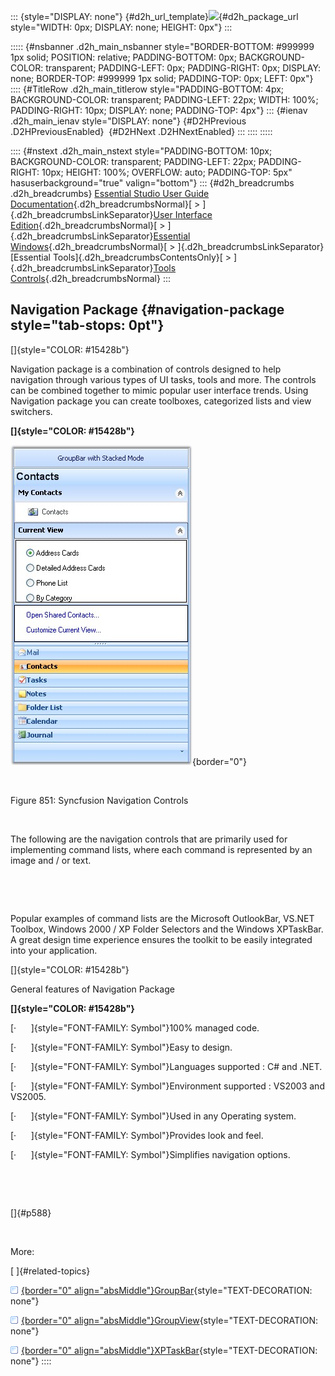 ::: {style="DISPLAY: none"}
[](ms-xhelp:///?Id=d2h_url_template){#d2h_url_template}![](!package_url!){#d2h_package_url style="WIDTH: 0px; DISPLAY: none; HEIGHT: 0px"}
:::

::::: {#nsbanner .d2h_main_nsbanner style="BORDER-BOTTOM: #999999 1px solid; POSITION: relative; PADDING-BOTTOM: 0px; BACKGROUND-COLOR: transparent; PADDING-LEFT: 0px; PADDING-RIGHT: 0px; DISPLAY: none; BORDER-TOP: #999999 1px solid; PADDING-TOP: 0px; LEFT: 0px"}
:::: {#TitleRow .d2h_main_titlerow style="PADDING-BOTTOM: 4px; BACKGROUND-COLOR: transparent; PADDING-LEFT: 22px; WIDTH: 100%; PADDING-RIGHT: 10px; DISPLAY: none; PADDING-TOP: 4px"}
::: {#ienav .d2h_main_ienav style="DISPLAY: none"}
[](ms-xhelp:///?Id=a23f83b6-f8f6-47f5-bda8-ba78056e8e07){#D2HPrevious .D2HPreviousEnabled}  [](ms-xhelp:///?Id=8f8cb210-dd17-4c9c-b181-45d7130df17d){#D2HNext .D2HNextEnabled}
:::
::::
:::::

:::: {#nstext .d2h_main_nstext style="PADDING-BOTTOM: 10px; BACKGROUND-COLOR: transparent; PADDING-LEFT: 22px; PADDING-RIGHT: 10px; HEIGHT: 100%; OVERFLOW: auto; PADDING-TOP: 5px" hasuserbackground="true" valign="bottom"}
::: {#d2h_breadcrumbs .d2h_breadcrumbs}
[Essential Studio User Guide Documentation](ms-xhelp:///?Id=12457748-09e3-4d74-a240-8e049cedf030){.d2h_breadcrumbsNormal}[ \> ]{.d2h_breadcrumbsLinkSeparator}[User Interface Edition](ms-xhelp:///?Id=c29296b7-531c-413b-a0ec-488ca1f7f669){.d2h_breadcrumbsNormal}[ \> ]{.d2h_breadcrumbsLinkSeparator}[Essential Windows](ms-xhelp:///?Id=e60759d8-47a4-4570-9d7a-16a68d63f2ea){.d2h_breadcrumbsNormal}[ \> ]{.d2h_breadcrumbsLinkSeparator}[Essential Tools]{.d2h_breadcrumbsContentsOnly}[ \> ]{.d2h_breadcrumbsLinkSeparator}[Tools Controls](ms-xhelp:///?Id=13c3c4f4-9d16-4b69-93f2-7e98eec67452){.d2h_breadcrumbsNormal}
:::

## Navigation Package {#navigation-package style="tab-stops: 0pt"}

[]{style="COLOR: #15428b"} 

Navigation package is a combination of controls designed to help navigation through various types of UI tasks, tools and more. The controls can be combined together to mimic popular user interface trends. Using Navigation package you can create toolboxes, categorized lists and view switchers.

**[]{style="COLOR: #15428b"}** 

![](ImagesExt/image76_837.jpg){border="0"}

 

Figure 851: Syncfusion Navigation Controls

 

The following are the navigation controls that are primarily used for implementing command lists, where each command is represented by an image and / or text.

           

 

Popular examples of command lists are the Microsoft OutlookBar, VS.NET Toolbox, Windows 2000 / XP Folder Selectors and the Windows XPTaskBar. A great design time experience ensures the toolkit to be easily integrated into your application.

[]{style="COLOR: #15428b"} 

General features of Navigation Package

**[]{style="COLOR: #15428b"}** 

[·      ]{style="FONT-FAMILY: Symbol"}100% managed code.

[·      ]{style="FONT-FAMILY: Symbol"}Easy to design.

[·      ]{style="FONT-FAMILY: Symbol"}Languages supported : C# and .NET.

[·      ]{style="FONT-FAMILY: Symbol"}Environment supported : VS2003 and VS2005.

[·      ]{style="FONT-FAMILY: Symbol"}Used in any Operating system.

[·      ]{style="FONT-FAMILY: Symbol"}Provides look and feel.

[·      ]{style="FONT-FAMILY: Symbol"}Simplifies navigation options.

 

 

[]{#p588} 

 

More:

[ ]{#related-topics}

[![](button.gif){border="0" align="absMiddle"}GroupBar](ms-xhelp:///?Id=8f8cb210-dd17-4c9c-b181-45d7130df17d){style="TEXT-DECORATION: none"}

[![](button.gif){border="0" align="absMiddle"}GroupView](ms-xhelp:///?Id=a334dfd8-0bb1-48c9-8d85-513d2e8caa8b){style="TEXT-DECORATION: none"}

[![](button.gif){border="0" align="absMiddle"}XPTaskBar](ms-xhelp:///?Id=2b7aa450-2642-4c11-a3c9-67b6d980e2bb){style="TEXT-DECORATION: none"}
::::
